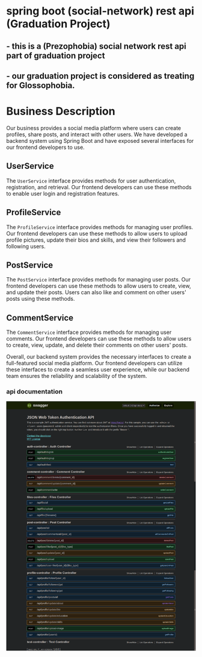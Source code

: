 # spring boot (social-network) rest api (Graduation Project)
## - this is a (Prezophobia) social network rest api part of graduation project
## - our graduation project is considered as treating for Glossophobia.
# Business Description

Our business provides a social media platform where users can create profiles, share posts, and interact with other users. We have developed a backend system using Spring Boot and have exposed several interfaces for our frontend developers to use.

## UserService

The `UserService` interface provides methods for user authentication, registration, and retrieval. Our frontend developers can use these methods to enable user login and registration features.

## ProfileService

The `ProfileService` interface provides methods for managing user profiles. Our frontend developers can use these methods to allow users to upload profile pictures, update their bios and skills, and view their followers and following users.

## PostService

The `PostService` interface provides methods for managing user posts. Our frontend developers can use these methods to allow users to create, view, and update their posts. Users can also like and comment on other users' posts using these methods.

## CommentService

The `CommentService` interface provides methods for managing user comments. Our frontend developers can use these methods to allow users to create, view, update, and delete their comments on other users' posts.

Overall, our backend system provides the necessary interfaces to create a full-featured social media platform. Our frontend developers can utilize these interfaces to create a seamless user experience, while our backend team ensures the reliability and scalability of the system.
### api documentation 
![Alt Text](images/apidoc.png)
